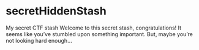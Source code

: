 # secretHiddenStash
My secret CTF stash
Welcome to this secret stash, congratulations! It seems like you’ve stumbled upon something important. 
But, maybe you’re not looking hard enough…

